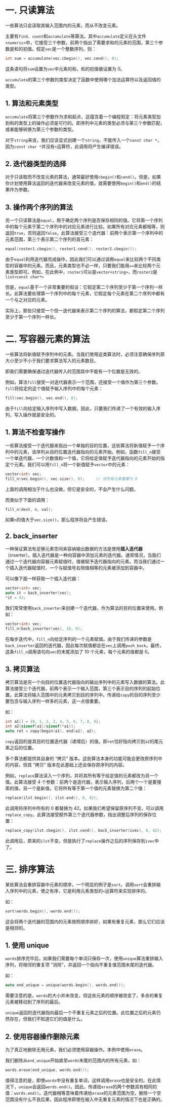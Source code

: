 # 一. 只读算法

一些算法只会读取其输入范围内的元素，而从不改变元素。

主要有`find`、`count`和`accumulate`等算法。其中`accumulate`定义在头文件`<numeric>`中，它接受三个参数，前两个指出了需要求和的元素的范围，第三个参数是和的初值。假定`vec`是一个整数序列，则：

```c++
int sum = accumulate(vec.cbegin(), vec.cend(), 0);
```

这条语句将`sum`设置为`vec`中元素的和，和的初值被设置为 0。

`accumulate`的第三个参数的类型决定了函数中使用哪个加法运算符以及返回值的类型。

## 1. 算法和元素类型

`accumulate`将第三个参数作为求和起点，这蕴含着一个编程假定：将元素类型加到和的类型上的操作必须是可行的。即序列中元素的类型必须与第三个参数匹配，或者能够转换为第三个参数的类型。

对于`string`来说，我们应该显式创建一个`string`，不能传入一个`const char *`，因为`const char *`并没有`+`运算符，此调用将产生编译错误。



## 2. 迭代器类型的选择

对于只读取而不改变元素的算法，通常最好使用`cbegin()`和`cend()`。但是，如果你计划使用算法返回的迭代器来改变元素的值，就需要使用`begin()`和`end()`的结果作为参数。



## 3. 操作两个序列的算法

另一个只读算法是`equal`，用于确定两个序列是否保存相同的值。它将第一个序列中的每个元素于第二个序列中的对应元素进行比较。如果所有对应元素都相等，则返回`true`，否则返回`false`。此算法接受三个迭代器：前两个表示第一个序列中的元素范围，第三个表示第二个序列的首元素：

```c++
equal(roster1.cbegin(), roster1.cend(), roster2.cbegin());
```

由于`equal`利用迭代器完成操作，因此我们可以通过调用`equal`来比较两个不同类型的容器中的元素。而且，元素类型也不必一样，只要我们能用`==`来比较两个元素类型即可。例如，在此例中，`roster1`可以是`vector<string>`，而`roster2`是`list<const char*>`

但是，`equal`基于一个非常重要的假设：它假定第二个序列至少于第一个序列一样长。此算法要处理第一个序列中的每个元素，它假定每个元素在第二个序列中都有一个与之对应的元素。

实际上，那些只接受一个但一迭代器来表示第二个序列的算法，都假定第二个序列至少于第一个序列一样长。



# 二. 写容器元素的算法

一些算法将新值赋予序列中的元素。当我们使用这类算法时，必须注意确保序列原大小至少不小于我们要求算法写入的元素数目。

即我们需要确保通过迭代器传入的范围其中不能有一个位置是无效的。

例如，算法`fill`接受一对迭代器表示一个范围，还接受一个值作为第三个参数。`fill`将给定的这个值赋予输入序列中的每个元素：

```c++
fill(vec.begin(), vec.end(), 0);
```

由于`fill`向给定输入序列中写入数据，因此，只要我们传递了一个有效的输入序列，写入操作就是安全的。



## 1. 算法不检查写操作

一些算法接受一个迭代器来指出一个单独的目的位置，这些算法将新值赋予一个序列中的元素，该序列从目的位置迭代器指向的元素开始。例如，函数`fill_n`接受一个单迭代器、一个计数值和一个值，它将给定值赋予迭代器指向的元素开始的指定个元素。我们可以用`fill_n`将一个新值赋予`vector`中的元素：

```c++
vector<int> vec;
fill_n(vec.begin(), vec.size(), 0);		// 将所有元素重置为 0
```

上面的调用相当于什么也没做，但它是安全的，不会产生什么问题。

而类似于下面的调用：

```c++
fill_n(dest, n, val);
```

如果`n`的值大于`vec.size()`，那么程序将会产生错误。



## 2. back_inserter

一种保证算法有足够元素空间来容纳输出数据的方法是使用**插入迭代器**（inserter）。插入迭代器是一种向容器中添加元素的迭代器。通常情况，当我们通过一个迭代器向容器元素赋值时，值被赋予迭代器指向的元素。而当我们通过一个插入迭代器赋值时，一个与赋值号右侧值相等的元素被添加到容器中。

可以像下面一样获取一个插入迭代器：

```c++
vector<int> vec;
auto it = back_inserter(vec);
*it = 42;
```

我们常常使用`back_inserter`来创建一个迭代器，作为算法的目的位置来使用。例如：

```c++
vector<int> vec;
fill_n(back_inserter(vec), 10, 0);
```

在每步迭代中，`fill_n`向给定序列的一个元素赋值。由于我们传递的参数是`back_inserter`返回的迭代器，因此每次赋值都会在`vec`上调用`push_back`。最终，这条`fill_n`调用语句向`vec`的末尾添加了 10 个元素，每个元素的值都是 0。



## 3. 拷贝算法

拷贝算法是另一个向目的位置迭代器指向的输出序列中的元素写入数据的算法。此算法接受三个迭代器，前两个表示一个输入范围，第三个表示目的序列的起始位置。此算法将输入范围中的元素拷贝到目的序列中。传递给`copy`的目的序列至少要包含与输入序列一样多的元素，这一点很重要。

如：

```c++
int a1[] = {0, 1, 2, 3, 4, 5, 6, 7, 8, 9};
int a2[sizeof(a1)/sizeof(*a1)];
auto ret = copy(begin(a1), end(a1), a2);
```

`copy`返回的是其目的位置迭代器（递增后）的值。即`ret`恰好指向拷贝到`a2`的尾元素之后的位置。

多个算法都提供其自身的 “拷贝” 版本。这些算法本身的功能可能会更改原序列中的内容，但其 “拷贝” 版本在此基础上还会保存原序列的内容。

例如，`replace`算法读入一个序列，并将其所有等于给定值的元素都改为另一个值。此算法接受 4 个参数：前两个是迭代器，表示输入序列，后两个一个是要搜索的值，另一个是新值。它将所有等于第一个值的元素替换为第二个值：

```c++
replace(ilst.begin(), ilst.end(), 0, 42);
```

此调用将序列中所有的 0 都替换为 42。如果我们希望保留原序列不变，可以调用`replace_copy`。此算法接受额外第三个迭代器参数，指出调整后序列的保存位置：

```c++
replace_copy(ilst.cbegin(), ilst.cend(), back_inserter(ivec), 0, 42);
```

此调用后，原来的`ilst`不变，但是执行了`replace`操作之后的序列保存到`ivec`中了。



# 三. 排序算法

某些算法会重排容器中元素的顺序，一个明显的例子是`sort`。调用`sort`会重排输入序列中的元素，使之有序，它是利用元素类型的`<`运算符来实现排序的。

如：

```c++
sort(words.begin(), words.end());
```

这会将两个迭代器的范围内的元素按照顺序排好，如果有重复元素，那么它们应该是相邻的。



## 1. 使用 unique

`words`排序完毕后，如果我们需要每个单词只保存一次，使用`unique`算法重排输入序列，将相邻的重复项 “消除”，并返回一个指向不重复值范围末尾的迭代器。

如：

```c++
auto end_unique = unique(words.begin(), words.end());
```

需要注意的是，`words`的大小并未改变，但这些元素的顺序被改变了，多余的重复元素被移动到了序列的最后。

`unique`返回的迭代器指向最后一个不重复元素之后的位置。此位置之后的元素仍然存在，但我们不知道它们的值是什么。



## 2. 使用容器操作删除元素

为了真正地删除无用元素，我们必须使用容器操作。本例中使用`erase`。

我们删除从`end_unique`开始直至`words`末尾的范围内的所有元素，如：

```c++
words.erase(end_unique, words.end());
```

值得注意的是，即使`words`中没有重复单词，这样调用`erase`也是安全的。在此情况下，`unique`会返回`words.end()`。因此，传递给`erase`的两个参数具有相同的值：`words.end()`。迭代器相等意味着传递给`erase`的元素范围为空。删除一个空范围没有什么不良后果，因此程序即使在输入中无重复元素的情况下也是正确的。
